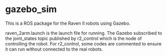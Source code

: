 # gazebo_sim
This is a ROS package for the Raven II robots using Gazebo.

raven_2arm.launch is the launch file for running. The Gazebo subscribed to the joint_states topic published by r2_control which is the node of controlling the robot.
For r2_control, some codes are commented to ensure it can run without connected to the real robots.
